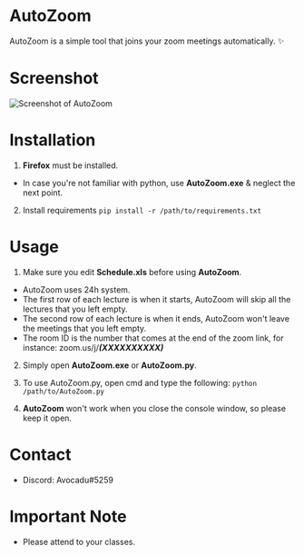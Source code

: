 # AutoZoom
AutoZoom is a simple tool that joins your zoom meetings automatically. :sparkles:

# Screenshot
![Screenshot of AutoZoom](https://i.postimg.cc/hGqhxLb3/autozoom.png)

# Installation
1. **Firefox** must be installed.

- In case you're not familiar with python, use **AutoZoom.exe** & neglect the next point.

2. Install requirements ```pip install -r /path/to/requirements.txt```


# Usage
1. Make sure you edit **Schedule.xls** before using **AutoZoom**.
  - AutoZoom uses 24h system.
  - The first row of each lecture is when it starts, AutoZoom will skip all the lectures that you left empty.
  - The second row of each lecture is when it ends, AutoZoom won't leave the meetings that you left empty.
  - The room ID is the number that comes at the end of the zoom link, for instance: zoom.us/j/***(XXXXXXXXXX)***

2. Simply open **AutoZoom.exe** or **AutoZoom.py**.

3. To use AutoZoom.py, open cmd and type the following: ```python /path/to/AutoZoom.py```

4. **AutoZoom** won't work when you close the console window, so please keep it open.

# Contact
- Discord: Avocadu#5259

# Important Note
- Please attend to your classes.
